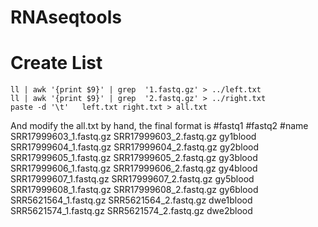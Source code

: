# RNAseqtools

#  Create List

    ll | awk '{print $9}' | grep  '1.fastq.gz' > ../left.txt 
    ll | awk '{print $9}' | grep  '2.fastq.gz' > ../right.txt
    paste -d '\t'   left.txt right.txt > all.txt

And modify the all.txt by hand, the final format is 
#fastq1  #fastq2  #name
SRR17999603_1.fastq.gz  SRR17999603_2.fastq.gz  gy1blood
SRR17999604_1.fastq.gz  SRR17999604_2.fastq.gz  gy2blood
SRR17999605_1.fastq.gz  SRR17999605_2.fastq.gz  gy3blood
SRR17999606_1.fastq.gz  SRR17999606_2.fastq.gz  gy4blood
SRR17999607_1.fastq.gz  SRR17999607_2.fastq.gz  gy5blood
SRR17999608_1.fastq.gz  SRR17999608_2.fastq.gz  gy6blood
SRR5621564_1.fastq.gz   SRR5621564_2.fastq.gz   dwe1blood
SRR5621574_1.fastq.gz   SRR5621574_2.fastq.gz   dwe2blood

#  
